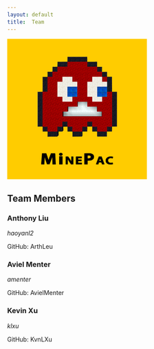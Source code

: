 ```yaml
---
layout: default
title:  Team
---
```

<img src="media/Minecraft_PacMan_y.png" alt="MinePac Logo" style="height: 325px;" />

## Team Members

### Anthony Liu

_haoyanl2_

GitHub: ArthLeu



### Aviel Menter

_amenter_

GitHub: AvielMenter



### Kevin Xu

_klxu_

GitHub: KvnLXu
